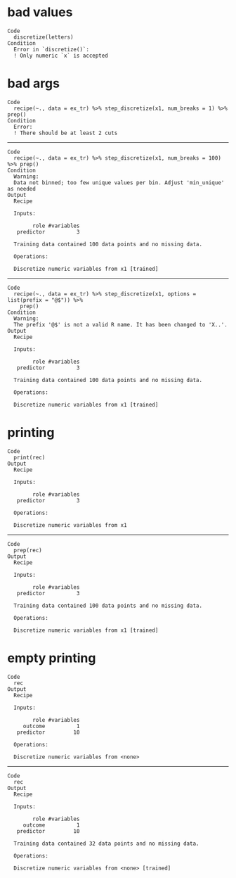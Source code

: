 # bad values

    Code
      discretize(letters)
    Condition
      Error in `discretize()`:
      ! Only numeric `x` is accepted

# bad args

    Code
      recipe(~., data = ex_tr) %>% step_discretize(x1, num_breaks = 1) %>% prep()
    Condition
      Error:
      ! There should be at least 2 cuts

---

    Code
      recipe(~., data = ex_tr) %>% step_discretize(x1, num_breaks = 100) %>% prep()
    Condition
      Warning:
      Data not binned; too few unique values per bin. Adjust 'min_unique' as needed
    Output
      Recipe
      
      Inputs:
      
            role #variables
       predictor          3
      
      Training data contained 100 data points and no missing data.
      
      Operations:
      
      Discretize numeric variables from x1 [trained]

---

    Code
      recipe(~., data = ex_tr) %>% step_discretize(x1, options = list(prefix = "@$")) %>%
        prep()
    Condition
      Warning:
      The prefix '@$' is not a valid R name. It has been changed to 'X..'.
    Output
      Recipe
      
      Inputs:
      
            role #variables
       predictor          3
      
      Training data contained 100 data points and no missing data.
      
      Operations:
      
      Discretize numeric variables from x1 [trained]

# printing

    Code
      print(rec)
    Output
      Recipe
      
      Inputs:
      
            role #variables
       predictor          3
      
      Operations:
      
      Discretize numeric variables from x1

---

    Code
      prep(rec)
    Output
      Recipe
      
      Inputs:
      
            role #variables
       predictor          3
      
      Training data contained 100 data points and no missing data.
      
      Operations:
      
      Discretize numeric variables from x1 [trained]

# empty printing

    Code
      rec
    Output
      Recipe
      
      Inputs:
      
            role #variables
         outcome          1
       predictor         10
      
      Operations:
      
      Discretize numeric variables from <none>

---

    Code
      rec
    Output
      Recipe
      
      Inputs:
      
            role #variables
         outcome          1
       predictor         10
      
      Training data contained 32 data points and no missing data.
      
      Operations:
      
      Discretize numeric variables from <none> [trained]

